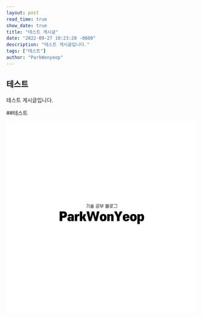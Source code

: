 ```yaml
---
layout: post
read_time: true
show_date: true
title: "테스트 게시글"
date: "2022-09-27 10:23:20 -0600"
description: "테스트 게시글입니다."
tags: ["테스트"]
author: "ParkWonyeop"
---
```


## 테스트

테스트 게시글입니다.

##테스트

<center><img src='./assets/img/posts/20220927/logo.png'></center>
